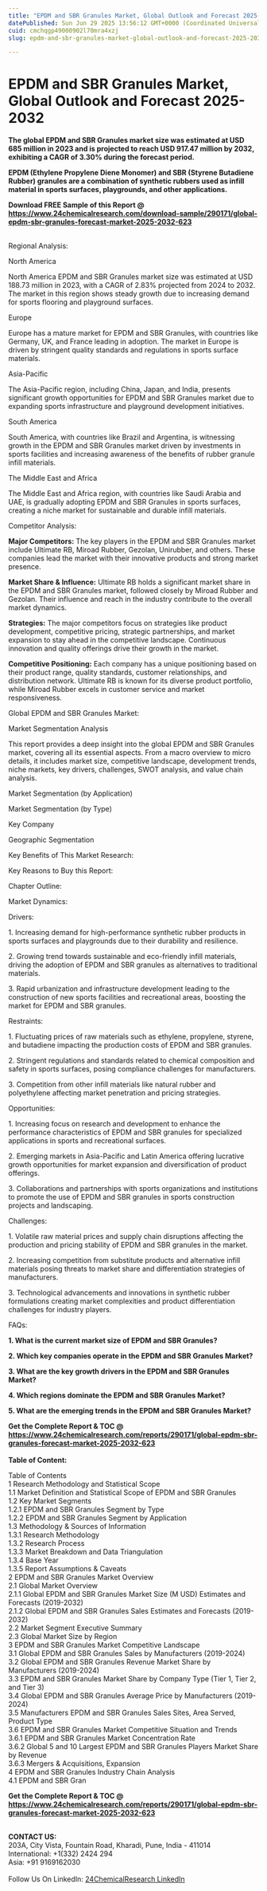 ```yaml
---
title: "EPDM and SBR Granules Market, Global Outlook and Forecast 2025-2032"
datePublished: Sun Jun 29 2025 13:56:12 GMT+0000 (Coordinated Universal Time)
cuid: cmchqgp49000902l70mra4xzj
slug: epdm-and-sbr-granules-market-global-outlook-and-forecast-2025-2032

---
```


# EPDM and SBR Granules Market, Global Outlook and Forecast 2025-2032

<p><strong>The global EPDM and SBR Granules market size was estimated at USD 685 million in 2023 and is projected to reach USD 917.47 million by 2032, exhibiting a CAGR of 3.30% during the forecast period.</strong></p><p>
</p><p><strong>EPDM (Ethylene Propylene Diene Monomer) and SBR (Styrene Butadiene Rubber) granules are a combination of synthetic rubbers used as infill material in sports surfaces, playgrounds, and other applications.</strong></p><div><b>Download FREE Sample of this Report @ 
            <a href="https://www.24chemicalresearch.com/download-sample/290171/global-epdm-sbr-granules-forecast-market-2025-2032-623">
            https://www.24chemicalresearch.com/download-sample/290171/global-epdm-sbr-granules-forecast-market-2025-2032-623</a></b></div><br><p>
Regional Analysis:</p><p>
North America</p><p>
</p><p>North America EPDM and SBR Granules market size was estimated at USD 188.73 million in 2023, with a CAGR of 2.83% projected from 2024 to 2032. The market in this region shows steady growth due to increasing demand for sports flooring and playground surfaces.</p><p>
Europe</p><p>
</p><p>Europe has a mature market for EPDM and SBR Granules, with countries like Germany, UK, and France leading in adoption. The market in Europe is driven by stringent quality standards and regulations in sports surface materials.</p><p>
Asia-Pacific</p><p>
</p><p>The Asia-Pacific region, including China, Japan, and India, presents significant growth opportunities for EPDM and SBR Granules market due to expanding sports infrastructure and playground development initiatives.</p><p>
South America</p><p>
</p><p>South America, with countries like Brazil and Argentina, is witnessing growth in the EPDM and SBR Granules market driven by investments in sports facilities and increasing awareness of the benefits of rubber granule infill materials.</p><p>
The Middle East and Africa</p><p>
</p><p>The Middle East and Africa region, with countries like Saudi Arabia and UAE, is gradually adopting EPDM and SBR Granules in sports surfaces, creating a niche market for sustainable and durable infill materials.</p><p>
Competitor Analysis:</p><p>
</p><p><strong>Major Competitors:</strong> The key players in the EPDM and SBR Granules market include Ultimate RB, Miroad Rubber, Gezolan, Unirubber, and others. These companies lead the market with their innovative products and strong market presence.</p><p>
</p><p><strong>Market Share &amp; Influence:</strong> Ultimate RB holds a significant market share in the EPDM and SBR Granules market, followed closely by Miroad Rubber and Gezolan. Their influence and reach in the industry contribute to the overall market dynamics.</p><p>
</p><p><strong>Strategies:</strong> The major competitors focus on strategies like product development, competitive pricing, strategic partnerships, and market expansion to stay ahead in the competitive landscape. Continuous innovation and quality offerings drive their growth in the market.</p><p>
</p><p><strong>Competitive Positioning:</strong> Each company has a unique positioning based on their product range, quality standards, customer relationships, and distribution network. Ultimate RB is known for its diverse product portfolio, while Miroad Rubber excels in customer service and market responsiveness.</p><p>
Global EPDM and SBR Granules Market:</p><p>
Market Segmentation Analysis</p><p>
</p><p>This report provides a deep insight into the global EPDM and SBR Granules market, covering all its essential aspects. From a macro overview to micro details, it includes market size, competitive landscape, development trends, niche markets, key drivers, challenges, SWOT analysis, and value chain analysis.</p><p>
Market Segmentation (by Application)</p><p>
</p><p>
Market Segmentation (by Type)</p><p>
</p><p>
Key Company</p><p>
</p><p>
Geographic Segmentation</p><p>
</p><p>
Key Benefits of This Market Research:</p><p>
</p><p>
Key Reasons to Buy this Report:</p><p>
</p><p>
Chapter Outline:</p><p>
</p><p>
Market Dynamics:</p><p>
Drivers:</p><p>
</p><p>1. Increasing demand for high-performance synthetic rubber products in sports surfaces and playgrounds due to their durability and resilience.</p><p>
</p><p>2. Growing trend towards sustainable and eco-friendly infill materials, driving the adoption of EPDM and SBR granules as alternatives to traditional materials.</p><p>
</p><p>3. Rapid urbanization and infrastructure development leading to the construction of new sports facilities and recreational areas, boosting the market for EPDM and SBR granules.</p><p>
Restraints:</p><p>
</p><p>1. Fluctuating prices of raw materials such as ethylene, propylene, styrene, and butadiene impacting the production costs of EPDM and SBR granules.</p><p>
</p><p>2. Stringent regulations and standards related to chemical composition and safety in sports surfaces, posing compliance challenges for manufacturers.</p><p>
</p><p>3. Competition from other infill materials like natural rubber and polyethylene affecting market penetration and pricing strategies.</p><p>
Opportunities:</p><p>
</p><p>1. Increasing focus on research and development to enhance the performance characteristics of EPDM and SBR granules for specialized applications in sports and recreational surfaces.</p><p>
</p><p>2. Emerging markets in Asia-Pacific and Latin America offering lucrative growth opportunities for market expansion and diversification of product offerings.</p><p>
</p><p>3. Collaborations and partnerships with sports organizations and institutions to promote the use of EPDM and SBR granules in sports construction projects and landscaping.</p><p>
Challenges:</p><p>
</p><p>1. Volatile raw material prices and supply chain disruptions affecting the production and pricing stability of EPDM and SBR granules in the market.</p><p>
</p><p>2. Increasing competition from substitute products and alternative infill materials posing threats to market share and differentiation strategies of manufacturers.</p><p>
</p><p>3. Technological advancements and innovations in synthetic rubber formulations creating market complexities and product differentiation challenges for industry players.</p><p>
FAQs:</p><p>
</p><p><strong>1. What is the current market size of EPDM and SBR Granules?</strong></p><p>
</p><p>
</p><p><strong>2. Which key companies operate in the EPDM and SBR Granules Market?</strong></p><p>
</p><p>
</p><p><strong>3. What are the key growth drivers in the EPDM and SBR Granules Market?</strong></p><p>
</p><p>
</p><p><strong>4. Which regions dominate the EPDM and SBR Granules Market?</strong></p><p>
</p><p>
</p><p><strong>5. What are the emerging trends in the EPDM and SBR Granules Market?</strong></p><p>
</p>

<div><b>Get the Complete Report & TOC @ 
            <a href="https://www.24chemicalresearch.com/reports/290171/global-epdm-sbr-granules-forecast-market-2025-2032-623">
            https://www.24chemicalresearch.com/reports/290171/global-epdm-sbr-granules-forecast-market-2025-2032-623</a></b></div><br>
            <b>Table of Content:</b><p>Table of Contents<br />
1 Research Methodology and Statistical Scope<br />
1.1 Market Definition and Statistical Scope of EPDM and SBR Granules<br />
1.2 Key Market Segments<br />
1.2.1 EPDM and SBR Granules Segment by Type<br />
1.2.2 EPDM and SBR Granules Segment by Application<br />
1.3 Methodology & Sources of Information<br />
1.3.1 Research Methodology<br />
1.3.2 Research Process<br />
1.3.3 Market Breakdown and Data Triangulation<br />
1.3.4 Base Year<br />
1.3.5 Report Assumptions & Caveats<br />
2 EPDM and SBR Granules Market Overview<br />
2.1 Global Market Overview<br />
2.1.1 Global EPDM and SBR Granules Market Size (M USD) Estimates and Forecasts (2019-2032)<br />
2.1.2 Global EPDM and SBR Granules Sales Estimates and Forecasts (2019-2032)<br />
2.2 Market Segment Executive Summary<br />
2.3 Global Market Size by Region<br />
3 EPDM and SBR Granules Market Competitive Landscape<br />
3.1 Global EPDM and SBR Granules Sales by Manufacturers (2019-2024)<br />
3.2 Global EPDM and SBR Granules Revenue Market Share by Manufacturers (2019-2024)<br />
3.3 EPDM and SBR Granules Market Share by Company Type (Tier 1, Tier 2, and Tier 3)<br />
3.4 Global EPDM and SBR Granules Average Price by Manufacturers (2019-2024)<br />
3.5 Manufacturers EPDM and SBR Granules Sales Sites, Area Served, Product Type<br />
3.6 EPDM and SBR Granules Market Competitive Situation and Trends<br />
3.6.1 EPDM and SBR Granules Market Concentration Rate<br />
3.6.2 Global 5 and 10 Largest EPDM and SBR Granules Players Market Share by Revenue<br />
3.6.3 Mergers & Acquisitions, Expansion<br />
4 EPDM and SBR Granules Industry Chain Analysis<br />
4.1 EPDM and SBR Gran</p>

<div><b>Get the Complete Report & TOC @ 
            <a href="https://www.24chemicalresearch.com/reports/290171/global-epdm-sbr-granules-forecast-market-2025-2032-623">
            https://www.24chemicalresearch.com/reports/290171/global-epdm-sbr-granules-forecast-market-2025-2032-623</a></b></div><br>

<b>CONTACT US:</b><br>
            203A, City Vista, Fountain Road, Kharadi, Pune, India - 411014<br>
            International: +1(332) 2424 294<br>
            Asia: +91 9169162030 <br><br>
            Follow Us On LinkedIn: <a href="https://www.linkedin.com/company/24chemicalresearch/">24ChemicalResearch LinkedIn</a>